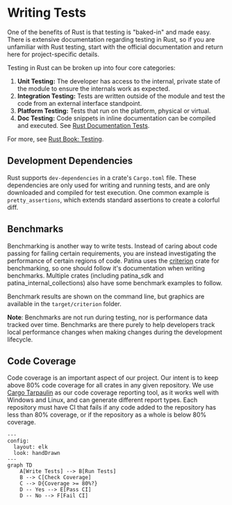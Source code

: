 # Writing Tests

One of the benefits of Rust is that testing is "baked-in" and made easy. There is extensive documentation regarding
testing in Rust, so if you are unfamiliar with Rust testing, start with the official documentation and return here
for project-specific details.

Testing in Rust can be broken up into four core categories:

1. **Unit Testing:** The developer has access to the internal, private state of the module to ensure the internals
   work as expected.
2. **Integration Testing:** Tests are written outside of the module and test the code from an external interface
   standpoint.
3. **Platform Testing:** Tests that run on the platform, physical or virtual.
4. **Doc Testing:** Code snippets in inline documentation can be compiled and executed. See
   [Rust Documentation Tests](https://doc.rust-lang.org/rustdoc/write-documentation.html#doc-tests).

For more, see [Rust Book: Testing](https://doc.rust-lang.org/rust-by-example/testing.html).

## Development Dependencies

Rust supports `dev-dependencies` in a crate's `Cargo.toml` file. These dependencies are only used for writing and
running tests, and are only downloaded and compiled for test execution. One common example is `pretty_assertions`,
which extends standard assertions to create a colorful diff.

## Benchmarks

Benchmarking is another way to write tests. Instead of caring about code passing for failing certain requirements, you
are instead investigating the performance of certain regions of code. Patina uses the [criterion](https://crates.io/crates/criterion)
crate for benchmarking, so one should follow it's documentation when writing benchmarks. Multiple crates (including
patina_sdk and patina_internal_collections) also have some benchmark examples to follow.

Benchmark results are shown on the command line, but graphics are available in the `target/criterion` folder.

**Note**: Benchmarks are not run during testing, nor is performance data tracked over time. Benchmarks are there purely
to help developers track local performance changes when making changes during the development lifecycle.

## Code Coverage

Code coverage is an important aspect of our project. Our intent is to keep above 80% code coverage for all crates
in any given repository. We use [Cargo Tarpaulin](https://crates.io/crates/cargo-tarpaulin) as our code coverage
reporting tool, as it works well with Windows and Linux, and can generate different report types. Each repository
must have CI that fails if any code added to the repository has less than 80% coverage, or if the repository as a
whole is below 80% coverage.

```mermaid
---
config:
  layout: elk
  look: handDrawn
---
graph TD
    A[Write Tests] --> B[Run Tests]
    B --> C[Check Coverage]
    C --> D{Coverage >= 80%?}
    D -- Yes --> E[Pass CI]
    D -- No --> F[Fail CI]
```
